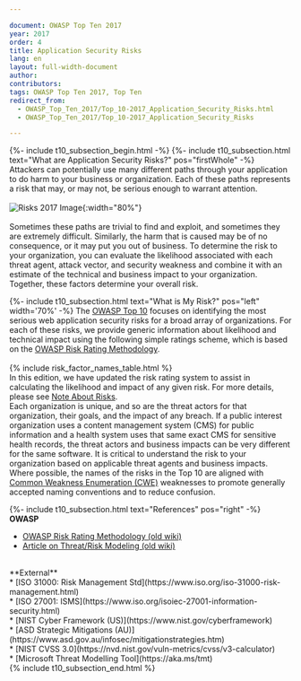 ```yaml
---

document: OWASP Top Ten 2017
year: 2017
order: 4
title: Application Security Risks
lang: en
layout: full-width-document
author:
contributors:
tags: OWASP Top Ten 2017, Top Ten
redirect_from:
  - OWASP_Top_Ten_2017/Top_10-2017_Application_Security_Risks.html
  - OWASP_Top_Ten_2017/Top_10-2017_Application_Security_Risks

---
```


{%- include t10_subsection_begin.html -%}
{%- include t10_subsection.html text="What are Application Security Risks?" pos="firstWhole" -%}
Attackers can potentially use many different paths through your application to do harm to your business or organization. Each of these paths represents a risk that may, or may not, be serious enough to warrant attention.<br>
<br>
![Risks 2017 Image]({{site.baseurl}}/assets/images/Risks-2017.png){:width="80%"}
<br>
<br>
Sometimes these paths are trivial to find and exploit, and sometimes they are extremely difficult. Similarly, the harm that is caused may be of no consequence, or it may put you out of business. To determine the risk to your organization, you can evaluate the likelihood associated with each threat agent, attack vector, and security weakness and combine it with an estimate of the technical and business impact to your organization. Together, these factors determine your overall risk.

{%- include t10_subsection.html text="What is My Risk?" pos="left" width='70%' -%}
The [OWASP Top 10](https://owasp.org/www-project-top-ten) focuses on identifying the most serious web application security risks for a broad array of organizations. For each of these risks, we provide generic information about likelihood and technical impact using the following simple ratings scheme, which is based on the [OWASP Risk Rating Methodology](https://wiki.owasp.org/index.php/OWASP_Risk_Rating_Methodology).<br>
<br>
{% include risk_factor_names_table.html %}
<br>
In this edition, we have updated the risk rating system to assist in calculating the likelihood and impact of any given risk. For more details, please see [Note About Risks](Note_About_Risks.md).
<br>
Each organization is unique, and so are the threat actors for that organization, their goals, and the impact of any breach. If a public interest organization uses a content management system (CMS) for public information and a health system uses that same exact CMS for sensitive health records, the threat actors and business impacts can be very different for the same software. It is critical to understand the risk to your organization based on applicable threat agents and business impacts.
<br>
Where possible, the names of the risks in the Top 10 are aligned with [Common Weakness Enumeration (CWE)](https://cwe.mitre.org/) weaknesses to promote generally accepted naming conventions and to reduce confusion.

{%- include t10_subsection.html text="References" pos="right" -%}
**OWASP**<br>
* [OWASP Risk Rating Methodology (old wiki)](https://wiki.owasp.org/index.php/OWASP_Risk_Rating_Methodology)<br>
* [Article on Threat/Risk Modeling (old wiki)](https://wiki.owasp.org/index.php/Application_Threat_Modeling)<br>
<br>
**External**<br>
* [ISO 31000: Risk Management Std](https://www.iso.org/iso-31000-risk-management.html)<br>
* [ISO 27001: ISMS](https://www.iso.org/isoiec-27001-information-security.html)<br>
* [NIST Cyber Framework (US)](https://www.nist.gov/cyberframework)<br>
* [ASD Strategic Mitigations (AU)](https://www.asd.gov.au/infosec/mitigationstrategies.htm)<br>
* [NIST CVSS 3.0](https://nvd.nist.gov/vuln-metrics/cvss/v3-calculator)<br>
* [Microsoft Threat Modelling Tool](https://aka.ms/tmt)<br>
{% include t10_subsection_end.html %}